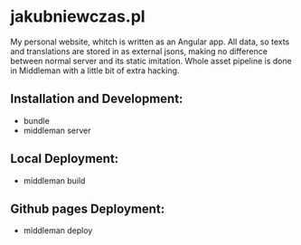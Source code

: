 # jakubniewczas.pl

My personal website, whitch is written as an Angular app. All data, so texts and translations are stored in as external jsons, making no difference between normal server and its static imitation. Whole asset pipeline is done in Middleman with a little bit of extra hacking.

## Installation and Development:
* bundle
* middleman server

## Local Deployment:
* middleman build

## Github pages Deployment:
* middleman deploy